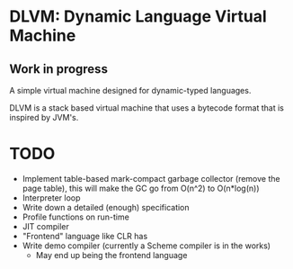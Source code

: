 # DLVM: Dynamic Language Virtual Machine
## Work in progress

A simple virtual machine designed for dynamic-typed languages.

DLVM is a stack based virtual machine that uses a bytecode format that is inspired by JVM's.

# TODO

* Implement table-based mark-compact garbage collector (remove the page table), this will make the GC go from O(n^2) to O(n*log(n))
* Interpreter loop
* Write down a detailed (enough) specification
* Profile functions on run-time
* JIT compiler
* "Frontend" language like CLR has
* Write demo compiler (currently a Scheme compiler is in the works)
    - May end up being the frontend language
